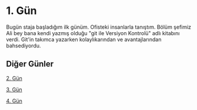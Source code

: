 # 1. Gün

Bugün staja başladığım ilk günüm. Ofisteki insanlarla tanıştım. Bölüm şefimiz Ali bey bana kendi yazmış olduğu "git ile Versiyon Kontrolü" adlı kitabını verdi. Git'in takımca yazarken kolaylıkarından ve avantajlarından bahsediyordu.

## Diğer Günler

[2. Gün](02.md)

[3. Gün](03.md)

[4. Gün](04.md)
